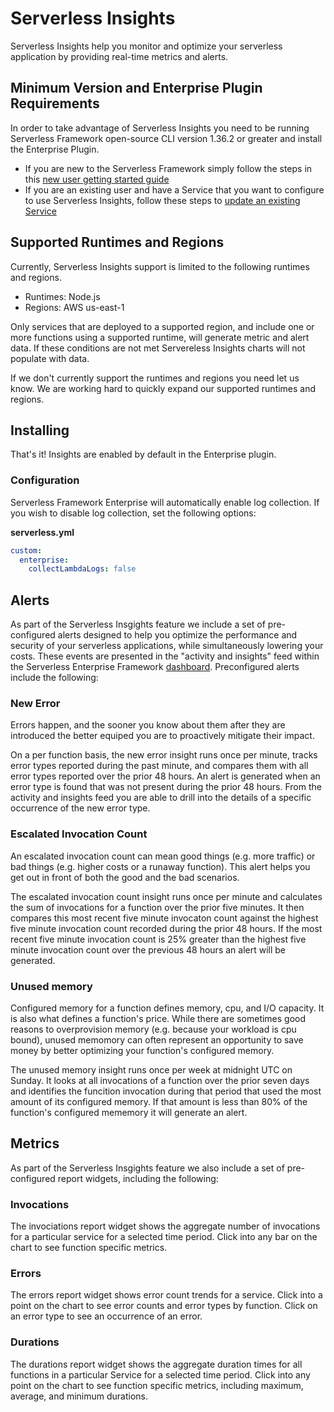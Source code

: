 # Serverless Insights

Serverless Insights help you monitor and optimize your serverless application by providing real-time metrics and alerts.

## Minimum Version and Enterprise Plugin Requirements

In order to take advantage of Serverless Insights you need to be running Serverless Framework open-source CLI version 1.36.2 or greater and install the Enterprise Plugin.

- If you are new to the Serverless Framework simply follow the steps in this [new user getting started guide](./getting-started.md#install-the-enterprise-plugin)
- If you are an existing user and have a Service that you want to configure to use Serverless Insights, follow these steps to [update an existing Service](./update.md)

## Supported Runtimes and Regions

Currently, Serverless Insights support is limited to the following runtimes and regions.  

- Runtimes: Node.js
- Regions:  AWS us-east-1

Only services that are deployed to a supported region, and include one or more functions using a supported runtime, will generate metric and alert data.  If these conditions are not met Servereless Insights charts will not populate with data. 

If we don't currently support the runtimes and regions you need let us know.  We are working hard to quickly expand our supported runtimes and regions. 

## Installing

That's it!  Insights are enabled by default in the Enterprise plugin.

### Configuration

Serverless Framework Enterprise will automatically enable log collection. If you wish to disable log collection, set the following options:

**serverless.yml**
```yaml
custom:
  enterprise:
    collectLambdaLogs: false
```

## Alerts

As part of the Serverless Insgights feature we include a set of pre-configured alerts designed to help you optimize the performance and security of your serverless applications, while simultaneously lowering your costs. These events are presented in the "activity and insights" feed within the Serverless Enterprise Framework [dashboard](https://dashboard.serverless.com/).  Preconfigured alerts include the following:

### New Error

Errors happen, and the sooner you know about them after they are introduced the better equiped you are to proactively mitigate their impact.  

On a per function basis, the new error insight runs once per minute, tracks error types reported during the past minute, and compares them with all error types reported over the prior 48 hours.  An alert is generated when an error type is found that was not present during the prior 48 hours.  From the activity and insights feed you are able to drill into the details of a specific occurrence of the new error type.

### Escalated Invocation Count

An escalated invocation count can mean good things (e.g. more traffic) or bad things (e.g. higher costs or a runaway function).  This alert helps you get out in front of both the good and the bad scenarios.

The escalated invocation count insight runs once per minute and calculates the sum of invocations for a function over the prior five minutes. It then compares this most recent five minute invocaton count against the highest five minute invocation count recorded during the prior 48 hours. If the most recent five minute invocation count is 25% greater than the highest five minute invocation count over the previous 48 hours an alert will be generated.

### Unused memory

Configured memory for a function defines memory, cpu, and I/O capacity. It is also what defines a function's price.  While there are sometimes good reasons to overprovision memory (e.g. because your workload is cpu bound), unused memomory can often represent an opportunity to save money by better optimizing your function's configured memory.

The unused memory insight runs once per week at midnight UTC on Sunday.  It looks at all invocations of a function over the prior seven days and identifies the funcition invocation during that period that used the most amount of its configured memory.  If that amount is less than 80% of the function's configured mememory it will generate an alert.

## Metrics

As part of the Serverless Insgights feature we also include a set of pre-configured report widgets, including the following:

### Invocations

The invociations report widget shows the aggregate number of invocations for a particular service for a selected time period.  Click into any bar on the chart to see function specific metrics.  

### Errors

The errors report widget shows error count trends for a service.  Click into a point on the chart to see error counts and error types by function.  Click on an error type to see an occurrence of an error.

### Durations

The durations report widget shows the aggregate duration times for all functions in a particular Service for a selected time period.  Click into any point on the chart to see function specific metrics, including maximum, average, and minimum durations.


